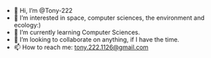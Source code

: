 - 👋 Hi, I’m @Tony-222
- 👀 I’m interested in space, computer sciences, the environment and ecology:)
- 🌱 I’m currently learning Computer Sciences.
- 💞️ I’m looking to collaborate on anything, if I have the time.
- 📫 How to reach me: tony.222.1126@gmail.com

<!---
Tony-222/Tony-222 is a ✨ special ✨ repository because its `README.md` (this file) appears on your GitHub profile.
You can click the Preview link to take a look at your changes.
--->
